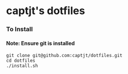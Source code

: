 # captjt's dotfiles

### To Install

#### Note: Ensure git is installed

```shell
git clone git@github.com:captjt/dotfiles.git
cd dotfiles
./install.sh
```
